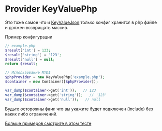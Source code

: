 # Provider KeyValuePhp

Это тоже самое что и [KeyValueJson](keyValueJson.md) только конфиг хранится в php файле и должен возвращать массив.

Пример конфигурации
```php
// example.php
$result['int'] = 123;
$result['string'] = '123';
$result['null'] = null;
return $result;
```

```php
// Использование MYDI
$phpProvider = new KeyValuePhp('example.php');
$container = new Container([$phpProvider]);

var_dump($container->get('int'));   // 123
var_dump($container->get('string'));   // '123'
var_dump($container->get('null'));   // null
```

Будьте осторожны фаил что вы укажите будет подключен (include) без каких либо ограничений.

[Больше примеров смотрите в этом тесте](../../test/Unit/Provider/KeyValuePhpTest.php)